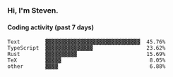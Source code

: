 ### Hi, I'm Steven.

#### Coding activity (past 7 days)
```
Text        ▓▓▓▓▓▓▓▓▓▓▓▓▓▓▓▓▓▓▓▓▓▓▓▓▓▓▓▓▓▓  45.76%
TypeScript  ▓▓▓▓▓▓▓▓▓▓▓▓▓▓▓                 23.62%
Rust        ▓▓▓▓▓▓▓▓▓▓                      15.69%
TeX         ▓▓▓▓▓                            8.05%
other       ▓▓▓▓                             6.88%
```
